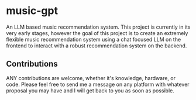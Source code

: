 # music-gpt

An LLM based music recommendation system. This project is currently in its very early stages, however the goal of this project is to create an extremely flexible music recommendation system using a chat focused LLM on the frontend to interact with a robust recommendation system on the backend.

## Contributions

ANY contributions are welcome, whether it's knowledge, hardware, or code. Please feel free to send me a message on any platform with whatever proposal you may have and I will get back to you as soon as possible.
